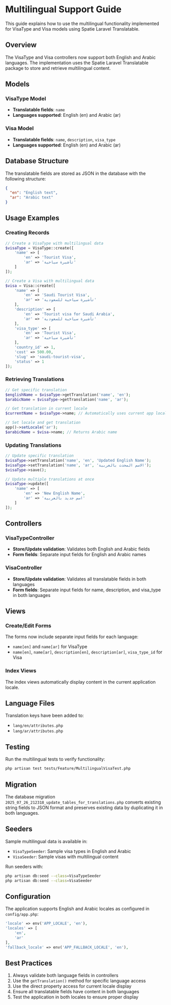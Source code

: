 # Multilingual Support Guide

This guide explains how to use the multilingual functionality implemented for VisaType and Visa models using Spatie Laravel Translatable.

## Overview

The VisaType and Visa controllers now support both English and Arabic languages. The implementation uses the Spatie Laravel Translatable package to store and retrieve multilingual content.

## Models

### VisaType Model
- **Translatable fields**: `name`
- **Languages supported**: English (en) and Arabic (ar)

### Visa Model
- **Translatable fields**: `name`, `description`, `visa_type`
- **Languages supported**: English (en) and Arabic (ar)

## Database Structure

The translatable fields are stored as JSON in the database with the following structure:
```json
{
  "en": "English text",
  "ar": "Arabic text"
}
```

## Usage Examples

### Creating Records

```php
// Create a VisaType with multilingual data
$visaType = VisaType::create([
    'name' => [
        'en' => 'Tourist Visa',
        'ar' => 'تأشيرة سياحية'
    ]
]);

// Create a Visa with multilingual data
$visa = Visa::create([
    'name' => [
        'en' => 'Saudi Tourist Visa',
        'ar' => 'تأشيرة سياحية للسعودية'
    ],
    'description' => [
        'en' => 'Tourist visa for Saudi Arabia',
        'ar' => 'تأشيرة سياحية للسعودية'
    ],
    'visa_type' => [
        'en' => 'Tourist Visa',
        'ar' => 'تأشيرة سياحية'
    ],
    'country_id' => 1,
    'cost' => 500.00,
    'slug' => 'saudi-tourist-visa',
    'status' => 1
]);
```

### Retrieving Translations

```php
// Get specific translation
$englishName = $visaType->getTranslation('name', 'en');
$arabicName = $visaType->getTranslation('name', 'ar');

// Get translation in current locale
$currentName = $visaType->name; // Automatically uses current app locale

// Set locale and get translation
app()->setLocale('ar');
$arabicName = $visa->name; // Returns Arabic name
```

### Updating Translations

```php
// Update specific translation
$visaType->setTranslation('name', 'en', 'Updated English Name');
$visaType->setTranslation('name', 'ar', 'الاسم المحدث بالعربية');
$visaType->save();

// Update multiple translations at once
$visaType->update([
    'name' => [
        'en' => 'New English Name',
        'ar' => 'اسم جديد بالعربية'
    ]
]);
```

## Controllers

### VisaTypeController
- **Store/Update validation**: Validates both English and Arabic fields
- **Form fields**: Separate input fields for English and Arabic names

### VisaController
- **Store/Update validation**: Validates all translatable fields in both languages
- **Form fields**: Separate input fields for name, description, and visa_type in both languages

## Views

### Create/Edit Forms
The forms now include separate input fields for each language:
- `name[en]` and `name[ar]` for VisaType
- `name[en]`, `name[ar]`, `description[en]`, `description[ar]`, `visa_type_id` for Visa

### Index Views
The index views automatically display content in the current application locale.

## Language Files

Translation keys have been added to:
- `lang/en/attributes.php`
- `lang/ar/attributes.php`

## Testing

Run the multilingual tests to verify functionality:
```bash
php artisan test tests/Feature/MultilingualVisaTest.php
```

## Migration

The database migration `2025_07_26_212318_update_tables_for_translations.php` converts existing string fields to JSON format and preserves existing data by duplicating it in both languages.

## Seeders

Sample multilingual data is available in:
- `VisaTypeSeeder`: Sample visa types in English and Arabic
- `VisaSeeder`: Sample visas with multilingual content

Run seeders with:
```bash
php artisan db:seed --class=VisaTypeSeeder
php artisan db:seed --class=VisaSeeder
```

## Configuration

The application supports English and Arabic locales as configured in `config/app.php`:
```php
'locale' => env('APP_LOCALE', 'en'),
'locales' => [
    'en',
    'ar'
],
'fallback_locale' => env('APP_FALLBACK_LOCALE', 'en'),
```

## Best Practices

1. Always validate both language fields in controllers
2. Use the `getTranslation()` method for specific language access
3. Use the direct property access for current locale display
4. Ensure all translatable fields have content in both languages
5. Test the application in both locales to ensure proper display 